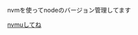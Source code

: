 nvmを使ってnodeのバージョン管理してます

[nvmuしてね](https://gist.github.com/danpetitt/e87dabb707079e1bfaf797d0f5f798f2)